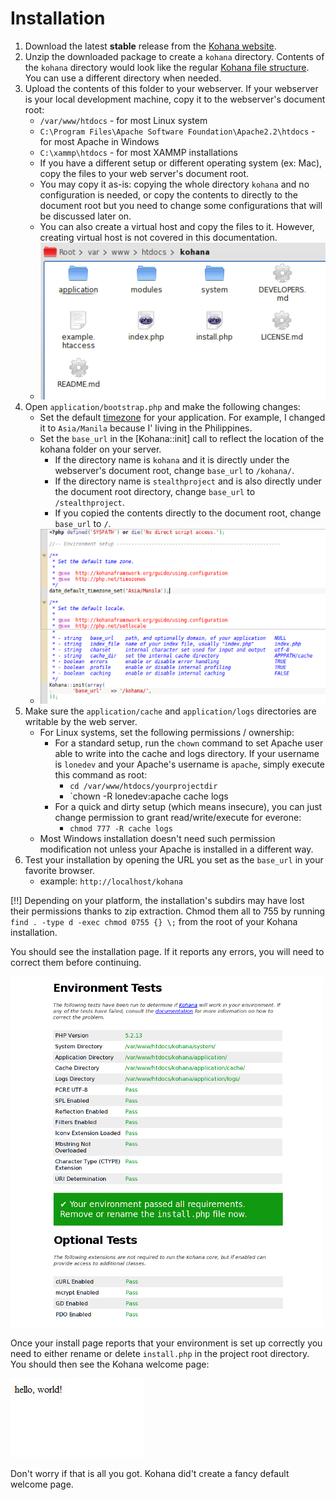 # Installation

1. Download the latest **stable** release from the [Kohana website](http://kohanaframework.org/download).
2. Unzip the downloaded package to create a `kohana` directory. Contents of the `kohana` directory would look like the regular [Kohana file structure](intro.file-structure). You can use a different directory when needed.
3. Upload the contents of this folder to your webserver. If your webserver is your local development machine, copy it to the webserver's document root:
	- `/var/www/htdocs` - for most Linux system
	- `C:\Program Files\Apache Software Foundation\Apache2.2\htdocs` - for most Apache in Windows
	- `C:\xammp\htdocs` - for most XAMMP installations
	- If you have a different setup or different operating system (ex: Mac), copy the files to your web server's document root. 
	- You may copy it as-is: copying the whole directory `kohana` and no configuration is needed, or copy the contents to directly to the document root but you need to change some configurations that will be discussed later on.
	- You can also create a virtual host and copy the files to it. However, creating virtual host is not covered in this documentation.
	- ![Upload to server](/media/images/manual/intro/upload-files.png "Upload files to server")
4. Open `application/bootstrap.php` and make the following changes:
	- Set the default [timezone](http://php.net/timezones) for your application. For example, I changed it to `Asia/Manila` because I' living in the Philippines.
	- Set the `base_url` in the [Kohana::init] call to reflect the location of the kohana folder on your server.
		- If the directory name is `kohana` and it is directly under the webserver's document root, change `base_url` to `/kohana/`.
		- If the directory name is `stealthproject` and is also directly under the document root directory, change `base_url` to `/stealthproject`.
		- If you copied the contents directly to the document root, change `base_url` to `/`.
	- ![Edit bootstrap.php](/media/images/manual/intro/bootstrap.png "Edit bootstrap")
6. Make sure the `application/cache` and `application/logs` directories are writable by the web server.
	- For Linux systems, set the following permissions / ownership:
		- For a standard setup, run the `chown` command to set Apache user able to write into the cache and logs directory. If your username is `lonedev` and your Apache's username is `apache`, simply execute this command as root:
			- `cd /var/www/htdocs/yourprojectdir`
			- `chown -R lonedev:apache cache logs
		- For a quick and dirty setup (which means insecure), you can just change permission to grant read/write/execute for everone:
			- `chmod 777 -R cache logs`
	- Most Windows installation doesn't need such permission modification not unless your Apache is installed in a different way.
7. Test your installation by opening the URL you set as the `base_url` in your favorite browser.
	- example: `http://localhost/kohana`

[!!] Depending on your platform, the installation's subdirs may have lost their permissions thanks to zip extraction. Chmod them all to 755 by running `find . -type d -exec chmod 0755 {} \;` from the root of your Kohana installation.

You should see the installation page. If it reports any errors, you will need to correct them before continuing.

![Install Page](/media/images/manual/intro/install.png "Example of install page")

Once your install page reports that your environment is set up correctly you need to either rename or delete `install.php` in the project root directory. You should then see the Kohana welcome page:

![Welcome Page](/media/images/welcome.jpg "Example of welcome page")

Don't worry if that is all you got. Kohana did't create a fancy default welcome page.
